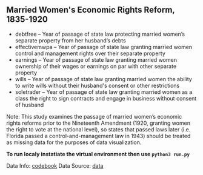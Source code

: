 ## Married Women's Economic Rights Reform, 1835-1920

* debtfree – Year of passage of state law protecting married women’s separate property from her husband’s debts
* effectivemwpa – Year of passage of state law granting married women control and management rights over their separate property
* earnings – Year of passage of state law granting married women ownership of their wages or earnings on par with other separate property
* wills – Year of passage of state law granting married women the ability to write wills without their husband's consent or other restrictions
* soletrader – Year of passage of state law granting married women as a class the right to sign contracts and engage in business without consent of husband

Note: This study examines the passage of married women’s economic rights reforms prior to the
Nineteenth Amendment (1920, granting women the right to vote at the national level), so states
that passed laws later (i.e. Florida passed a control-and-management law in 1943) should be
treated as missing data for the purposes of data visualization.

**To run localy instatiate the virtual environment then use `python3 run.py`**

Data Info: [codebook](https://github.com/aastopher/w_rights_app/blob/master/application/static/SturmCodebook_2.pdf) 
Data Source: [data](https://github.com/aastopher/w_rights_app/blob/master/application/static/SturmData.csv) 
